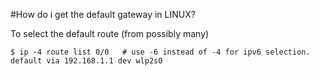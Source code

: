 #How do i get the default gateway in LINUX?

To select the default route (from possibly many)

```
$ ip -4 route list 0/0   # use -6 instead of -4 for ipv6 selection.
default via 192.168.1.1 dev wlp2s0
```


